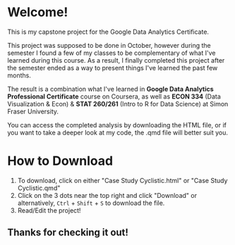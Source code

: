 # Welcome!
This is my capstone project for the Google Data Analytics Certificate.

This project was supposed to be done in October, however during the semester I found a few of my classes to be complementary of what I've learned during this course. As a result, I finally completed this project after the semester ended as a way to present things I've learned the past few months.

The result is a combination what I've learned in **Google Data Analytics Professional Certificate** course on Coursera, as well as **ECON 334** (Data Visualization & Econ) & **STAT 260/261** (Intro to R for Data Science) at Simon Fraser University.

You can access the completed analysis by downloading the HTML file, or if you want to take a deeper look at my code, the .qmd file will better suit you.
# How to Download
1. To download, click on either "Case Study Cyclistic.html" or "Case Study Cyclistic.qmd"
2. Click on the 3 dots near the top right and click "Download" or alternatively, `Ctrl` + `Shift` + `S` to download the file.
3. Read/Edit the project!
## Thanks for checking it out!
